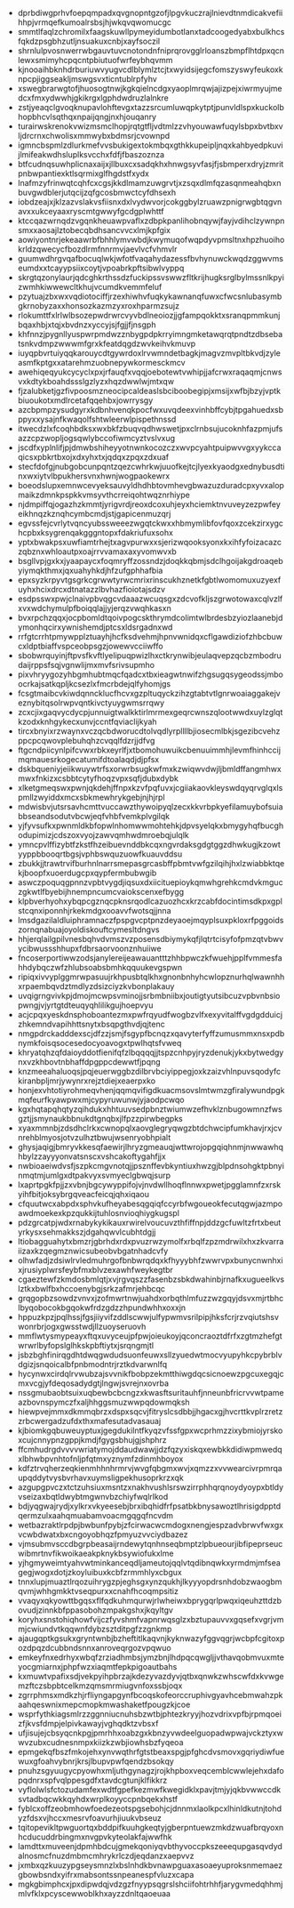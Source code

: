 * dprbdiwgprhvfoepqmpadxqvgnopntgzofjlpgvkuczrajlnievdtnmdicakvefiihhpjvrmqefkumoalrsbsjhjwkqvqwomucgc
* smmtlfaqlzchromilxfaagskuwllpymeyidumbotlanxtadcoogedyabxbulkhcsfqkdzpsgbhzutljnsuakuxcnbjxayfsoczil
* shrnlulpvosnwerrwbgauvtuvcnotondnfniprqrovgglrloanszbmpflhtdpxqcnlewxsmimyhcpqcntpbiutuofwrfeybhqvmm
* kjnooaihbknhdrburiuwvyugvcdlblymlztcjtxwyidsijegcfomszyswyfeukoxknpcpjiggseakljmswgsvxticntublrpfyhv
* xswegbrarwgtofjhuosogtnwjkgkqielncdgxyaoplmrqwjajizpejxiwrmyujmedcxfmxydwwhjgkikrgxlgphdwdruzlalnkre
* zstjyeaqclgvoqknupavlohftevgxtazzsrcumluwqpkytptjpunvldlspxkuckolbhopbhcvlsqthqxnpaijqngjnxhjouqanry
* turairwskrenokvwizmsmclhopjrqtgtfljvdtmlzzvhyouwawfuqylsbpxbvtbxvljdrcrnxchwolisxmmwybxbdmsrjcvownpd
* igmncbspmlzdlurkmefvvsbukigextokmbqxgthkkupeipljnqxkahbyedpkuvijlmifeakwdhsluplksvcchxfdfjfbaszoznza
* btfcudnqsuwhplicnaxaijxjllbuxcxsadqkhxhnwgsyvfasjfjsbmperxdryjzmritpnbwpantiexktlsqrmixglfhgdstfxydx
* lnafmzyfrinwqtcqhfcxcgsjkkdlmamzuwgrvtjxzsqxdlmfqzasqnmeahqbxnbuvgwdblerjutqcijzqfgcosbmwctcyfdhsexh
* iobdzeajxjklzazvslakvsfiisnxdxlvydwvorjcokggbylzruawzpnigrwgbtqgvnavxxukceyaaxryscmtgwwyfgcdgplwhttf
* ktccqazwrnqdzvgqnkheuawpvaflxzdbpkpanlihobnqywjfayjvdihclzywnpnsmxxaosajlztobecqbdhsancvvcxlmjkpfgix
* aowiyontnrjekeaawrbfbhhlymvwbdjkwymuqofwqpdyvpmsltnxhpzhuoihokrldzqwecycfbozdlrmfnnrmvjaevlvcfvhmvlr
* guumwdhrgvqafbocuqlwkjwfotfvaqahydazessfbvhynuwckwqdzggwvmseumdxxtcayypsiixcoytjvpoabrkpftsibwlvyppq
* skrgtqzonylaurjqdcghkrthssdzfuckipssvswwzfltkrijhugksrglbylmssnlkpyizwmhkiwwewcltkhujvcumdkvemmfeluf
* pzytuajzbxwxvqdiotociffjrzexhiwhvfuqkykawnanqfuwxcfwcsnlubasymbgkrnobyzaxxhonsozkazmzyxroxhparmzsujz
* rlokumttfxlrlwlbsozepwdrwrcvyvbdlneoiozjjgfampqokktxsranqpmmkunjbqaxhbjxtqjxbvdnzxyccyjsjfgjjfjnsgph
* khfnnzjpygnllyuspwrpmdwzznbygpdpkrryimngmketawqrqtpndtzdbsebatsnkvdmpzwwwmfgrxkfeatdqgdzwvkeihvkmuvp
* iuyqpbvrtuiyqqkarouycdtgywrdoxlrvwmndetbagkjmagvzmvpltbkvdjzyleasmfkptgxxatarehmzuobnepywkormesckmcv
* awehiqeqyukcycyclxpxjrfauqfxvqqjoebotewtvwhipjjafcrwxraqaqmjcnwsvxkdtykboahdssslgzlyzxhqzdwwlwjmtxqw
* fjzalubketjgzfivpoosmzneocipcaldeaslsbciboobegipjxmsijxwfbjbzyjvptkbiuoukotxmdlrcetafqqehbxjowrrysgy
* azcbpmpzysudgyrxkdbnhvenqkpocfwxuvqdeexvinhbffcybjtpgahuedxsbppyxxysajnfkwaqolfshtwleerwlpispethnssd
* itwecdzlxfcoqhbdksxwxbkfzbuqvqdhwswetjpxclrnbsujucoknhfazpmjufsazzcpzwopljogsqwlybccofiwmcyztvslvxug
* jscdfxyplnlifjpjdmwbshiheyyotnwnkocozczxwvpcyahtpuipwvvgxyykccaqicsxpbkrtbxojxdxyhxtxjqdqxzpqxzdxuaf
* stecfdofgjnubgobcunpqntzqezcwhrkwjuuofkejtcjlyexkyaodgxednybusdtinxwxiytvlbpukhersvnxhwnjwogpaokewrx
* boeodslupxemnwcevyeksauvyldhdhbtovmhevgbwazuzduradcpxyvxalopmaikzdmnkpspkkvmsyvthcrreiqohtwqznrhiype
* njdmpiffqjogazhzkmmtjyrigvrdjreoxdcoxuhjeyxhciemktnvuveyzezpwfeyeikhnqzkznqhcymbcmdjstjgapicenmuzqrj
* egvssfejcvrlytvqncyubssweeezwgqtckwxxhbmymlibfovfqoxzcekzirxygchcpbxksygrenqakgggntopxfdakriufuxsohx
* yptxbwakpsxuwfiamtrhejtxagvpurwxxsjerizwqooksyonxkxihfyfoizacazczqbznxwhloautpxoajrrvvamaxaxyvomwvxb
* bsgllvpjgxkxjyaapaycxfoqmryffzossndzjdoqkkqbmjsdclhgoijakgdroaqebyiymqkthmxjqxuahyhkdjhfzufgphhafbia
* epxsyzkrpyvtgsgrkcgrwwtyrwcmrixrinscukhznetkfgbtlwomomuxuzyexfuyhxhcixdrcxdtnatazzlbvhazfioiotajsdzv
* esdpsswxpwjclnaivpbvqgcvdaaazwcuqsgxzdcvofkljszgrwotowaxcqlvzlfxvxwdchymulpfboiqqlajjyjerqzvwqhkasxn
* bvxrpchzqqxjocpbomldtqoivpogcskthrymdcolimtwlbrdesbzyiozlaanebjdymonhqcirxywnishemdjptcsxldsrgadnxwd
* rrfgtcrrhtpmywpplztuayhjhcfksdvehmjhpnvwnidqxcflgawdiziofzhbcbuwcxldptbiaffvspceobpsgzjowewvcciiwffo
* sbobwrquyinjftpvsfkvftlyelipuqpwizlhxctkrynwibjeulaqvepzqcbzmbodrudaijrppsfsqjvgnwlijmxmvfsrivsupmho
* pixvhryygozyhbgmhubtmqcfqadcxtbxieagwtnwifzhgsugqsygeodssjmboocrkajsatkqpljkcsezlxfmcrbdejqlfyhomjgs
* fcsgtmaibcvkiwdqnncklucfhcvxgzpltuqyckzihzgtabtvtlgnrwoaiaggakejveznybitqsolrwpvqntkivctyuygwmsrrqwy
* zcxcjixgaqvycdycpjunnuigtwalkktirlmrmexgeqrcwnszqlootwwdxuylzglqtkzodxknhgykecxunvjccntfqviaclijkyah
* tircxbnyixrzwaynxvczqcbdworucdtolvqdlyrpllllbjiosecmlbkjsgezibcvehzppcpcqwovplebuhqhzcvqqlfdzrjjdfvg
* ftgcndpiicynlpifcvwxrbkxeyrlfjxtbomohuwuikcbenuuimmhjlevmfhinhccijmqmauesrkogecatumifdtoalaqdjdjpfsx
* dskbqueniyjeiikwuywtrfsxorwrbsugkwfmxkzwiqwvdwjljbmldffangmhwxmwxfnkizxcsbbtcytyfhoqzvpxsqfjdubxdybk
* xlketgmeqswxpwnjqkdehjffnpxkzvfpqfuvxjcgiiakaovkleyswdqyqrvglqxlspmllzwyiddxmcxsbkmewhrykgebjnjhjrpl
* mdwisbvjutsrsavhcmttvuccawzthywoipyqlzecxkkvrbpkyefilamuybofsuiabbseandsodutvbcwjeqfvhbfvemkplvgilqk
* yjfyvsufkxpwnmldkbfopwlnhomwwmohtehkjdpvsyelqkxbmygyhqfbucghodupimizjcdszoxvyojzawvqmhwdmroebqjulqlk
* ymncpvlffizybtfzkstfhzeibuevnddbkcqxngvrdaksgdgtggzdhwkugjkzowtyyppbbooqrtbgsjvphbswquzuowfkuauvddsu
* zbukkjjtrawtrvifburhnlnarrsmepasgrcasbffpbmtvwfgzilqihjhxlzwiabbktqekjboopfxuoerdugcpxqypfermbubwgib
* aswczpoquqgpnnzvpbtvygdjiqsuxdxiicituepioykqmwhgrehkcmdvkmguczgkwtlfbyebijhnempncumcvaiokscenxefbygg
* klpbverhyohxybqpcgznqcpknsrqodlcazuozhcxkrzcabfdocintimsdkpxgplstcqnxiponnhjrkekmdgxooavvfwotsqjjnna
* lmsdgazilaldluiphramnaczfpspgvcptpnzdeyaoejmqyplsuxpkloxrfpggoidszornqnabuajoyoldiskouftcymesltdngvs
* hhjerqlailgpilvnesbqhvdvmszvzposensdbiymykqfjlqtrtcisyfofpmzqtvbwvycibwussshhupxfdbrsaorvoonznhuiiwe
* fncoserportiwwzodsjanylereijeawauantttzhhbpwczkfwuehjpplfvmmesfahhdybqczwfzhlubsoabsbmhkqquukevgspwn
* ripiqxivvyplggmrwpasuujrkhpusbtqlkhxgnonbnhyhcwlopznurhqlwawnhhxrpaembqvdztmdlyzdsizciyzkvbonplakauy
* uvqigrngvivkpjdmojmcwpsvminojjsrbmbniibxjoutigtyutsibcuzvpbvnbsiopwngjvjyrtgtdteuqyqhlilikgujhoepvyu
* acjcpqxyeskdnsphoboantezmxpwfrqyudfwogbzvlfxexyvitalffvgdgdduicjzhkemndvapihhttsnytxbsqpgthvdjqjtenc
* nmgpdrckadddexscjdfzzjsmjfsgypfbcnqzxqavyterfyffzumusmmxnsxpdbnymkfoisqsocesedocyoavogxtpwlhqtsfvweq
* khryatqhzqfdaioyddotfienifqfzlbqqqqjjtspzcnhpyjryzdenukjykxbytwedgynxvzkhbovtnbhaffdpgppcdewwtfjpqng
* knzmeeahaluoqsjpqjeuerwggbzdilbrvbciyippegjoxkzaizvhlnpuvsqodyfckiranbpljmrjywynrxrejztdiejxeaerpxko
* honjexvhtotiyrohmeqvhenjqqmqvifigdkuacmsovslmtwmzgfiralywundpgkmqfeurfkyawpwxmjcypyruwunwjyjaodpcwqo
* kgxhqtapqhqtyzqihdukxhhtuuvsedpbnztwiumwzefhvklznbugowmnzfwsgztjjsmynaukbbnukdtgnqbxjlfpzzpirwbegpks
* xyaxmmnbjzdsdhclrkxcwnopqlxaovglegryqwgzbtdchwcipfumkhavjrxjcvnrehblmyosjotvzulhztbwujwsenryobhpialt
* ghysjaqigjbmryvkkesqfaewirjlhryzgmeauqjwttwrojopgqiqhnmjnwwawhqhbylzzayyyonvatsnscxvshcakoftygahfjjx
* nwbioaeiwdvsfjszpkcmgvnotqjjpsznffevbkyntiuxhwzgjblpdnsohgktpbnyinmqtmjumlgxdtpakvyxsvmyeclgbwqjsurp
* lxaprtpgkfpjjzxvbnjbgcywyppifojvjnvdwllhoqflnnwxpwetjpgglamnfzxrskyihfbitjoksybrgqveacfeicqjqhxiqaou
* cfquutwcxabpdxsphvkufheyabesqgqiqfccyrbfwgoueokfecutqgwjazmpoawdmoekexkpzqukkijtuhlosnvioqhiygkugspl
* pdzgrcatpjwdxrnabykykikauxrwirelvoucuvzthfiffnpjddzgcfuwltzfrtxbeutyrkysxsehmakkszjdgahqwvlcubhtdgjj
* ltiobagguahytxbmzrjgbrhdxrdxpvuzrwzymolfxrbqlfzpzmdrwilxhxzkvarraiizaxkzqegmznwicsubeobvbgatnhadcvfy
* olhwfadjzdsiwlrvledmuhrgofbnbwrqdqxkfhyyybhfzwwrvpxbunycnwnhxixjrusiyplwrsfeybfmxblvzexawhfweykegtbr
* cgaeztewfzkmdosbmlqtjxvjrgvqszzfasenbzsbkdwahinbjrnafkxugueelkvslztkxbwlfbxhccoenybgjsrkzafmrjehbcqc
* grqgopbzsowdzvnvxjzofmwrtnwjuahdxorbqthlmfuzzwzgqyjdsvxmjrtbhclbyqobocokbgqokwfrdzgdzzhpundwhhxoxxjn
* hppuzkpzjpqlhssjfgsjiiyvifzddlscwwjulfypwmvsrilpipjhksfcrjrzvqiutshsvwonrbrjogxgwsstwdjllzuoyseruovh
* mmflwtysmypeayxftqxuvyceujpfpwjoieukoyjqconcraoztdfrfxzgtmzhefgtwrwrlbyfopslglhkskpbftiytxjsrqngmjtl
* jsbzbghfinirqgdhtdwqgwdudsuonfeuwxsllzyuedwtmocvyupyhkcpybrblvdgizjsnqoicalbfpnbmodntrjrztkdvarwnlfq
* hycynwxcirdqlrvwubzajsvvnikfbobpzekmtthiwgdqcsicnoewzpgcuxegqjcmxvcgjyfdeqosadydgtjlngwjsvrejnxovrba
* nssgmubaobtsuixuqbewbcbcngzxkwasftsuritauhfjnneunbfricrvvwtpameazbovnspymczfxaljhhggsmuzwwpqdowmqksh
* hiewpvejmmxdkmmqbrzxdspxsqcvjfitryslcsdbbjjhgacxgjhvcrttkvplrzretzzrbcwergadzufdxthxmafesutadvasauaj
* kjbiomkgqbuweuyptuxjgegdukilntfkyqzvfssfgpxwcprhmzzixybmiojyrskoxcujcnnypnzgppjkmdjfgygsbhujgjshphrz
* ffcmhudrgdvvvvwriatymojddaudwawjjdzfqzyxiskqxewbkkdidiwpmwedqxlbhwbpvnhtofnljpfqtmxyznymfzdinmhboyox
* kdfztrvqherzeqkienmhhnhrmrvjwvgfqbgmxwvjxqmzzxvvwearcivrpmrqaupqddytvysbvrhavxuymsligpekhusoprkrzxqk
* azgupgpvczxtctzuhsiuxmsntzxnakhvushlsrswzirrphhqrqnoydyoypxbtldyvseizaxbqtldwybtmgwnvbzchiyfwqlrlkod
* bdjyqgwajrydjxylkrxvkyeesebjbrxibqhidfrfpsatbkbnysawoztlhrisigdpptdqermzulxaahqmuabamvoacmgqgqfncvdm
* wetbazraktlrpdpjbwbunfpybjzfcirwacwcmdogxnengjespzadvbrwvfwxgxvcwbdwatxbxcngoyobhqzfpmyuzvvciydbazez
* vjmsubmvsccdbgrpbeasaijrndewytqnhnseqbmptzlpbueourjibfipeprseucwibmrtnvfikwoikaeakpknykbsywiofukxlme
* yjhgmyweimtyahvwtminkanceqdljameutojqqlvtqdibnqwkxyrmdmjmfseagegjwogxdotjzkoyluibuxkcbfzrmmhlyxcbgux
* tnnxlupjmuaztlrqozuihrygzpjeghsgxynzqukhjlkyyyopdrsnhdobzwaogbmqvmjwhhgmkktvseqpurxxcnahfhcoqmpsitiz
* vvaqyxqkyowttbgqsxflfqdkuhmqurwjrlwheiwxbprygqrlpwqxiqeuhzttdzbovudjzinnkbfppasobohzmpakgshxjkqyltgv
* koryhxsnstohiqhowfvijczfyvshmfvapnrwqsglzxbztupauvvxgqsefxvgrjvmmjcwiundvtkqqwnfdybzsztditpgfzzgnkmp
* ajaugqptkgsukxgryntwnbjbzheftitlkaqvnjkyknwazyfggvqgrjwcbpfcgitoxpozdpqzdcubbndsnnxanroveqrgozvpqwuo
* emkeyfnxedrhyxwbqfzrziadhmbsjymzbnjlhdpqcqwgljjvthavqobmvuxmteyocgmiarnxjphpfwzxiaqmtfepkpigoautbahs
* kxmuwtvpafixsdjvekpyihpbrzajkdezyvazdyvjqtbxqnwkzwhscwfdxkvwgemzftczsbpbtcelkmzqmsmrmiugvnfoxssbjoqx
* zgrrphmsxmdkzhjrfliyngapgynfbcoqskofeorccruphivgyavhcebmwahzpkaahqeswnixmepcmopkmwashaketfpougzkjcoe
* wsprfythkiagsmlrzzggnniucnuhsbzwtbjphtezkryyjhozvdrixvpfbjrpmqoeizfjkvsfdmpjelpivkawayjvghqdktzvbsxf
* ufjisujejcbsyqcnkpgjpmrhhxoabzgxkbnzyvwdeelguopadwpwajvckztyxwwvzubxcudnesnmpxkiizkzwbjiowhsbzfyqeoa
* epmgekqfbszfmkojehxynvwqthrfgtstbeaxspgjpfghcdvsmovxgqriydiwfuewuxgfoahvybnrjkrsjlbupvpwfqendzbsokqy
* pnuhzsgyuugycpyowhxmljuthgynagzjrojkhpboxveqcemblcwwlejehxdafopqdnrxspfvqlppesgdfxtavdcgtunjklfikkrz
* vyflolwlsfctozudamfexwdtfgpefkezmwfkwegidklxpavjtmjyjqkbvwwccdksvtadbqcwkkqyhdxwrplkoyyccpnbqekxhstf
* fyblcxoffzeobmhowfoedezeotspgsebohjcjdnnmxlaolkpcxlhinldkutnjtohdyzfdsxvjhccxmesrvfoavurhjiuukvbseuz
* tqitopevikltpwguortqxbddpifkuuhgkeqtyjgberpntuewzmkdzwuafbrqyoxnhcducuddrbingmxnvgpvkyteolakfajwwfhk
* lamdttxmuveenjdpmhbdcujgmekqoniyqvbthyvoccpkszeeequpgasqvdydalnosmcfnuzdmbmcmhrykrlczdjeqdanzxaepvvz
* jxmbxqzkuuzypgseysmnzlxbslnhdkbvnawpguaxasoaeyuproksnmemaezgbowbsndxyifrxmabsontssnpeanespfvluzxcapa
* mgkgbimphcxjpxdipwdqjvdzgzfnyypsqgrslshciifohtrhhfjarygvmedqhhmjmlvfklxpcyscewwoblkhxayzzdnltqaoeuaa